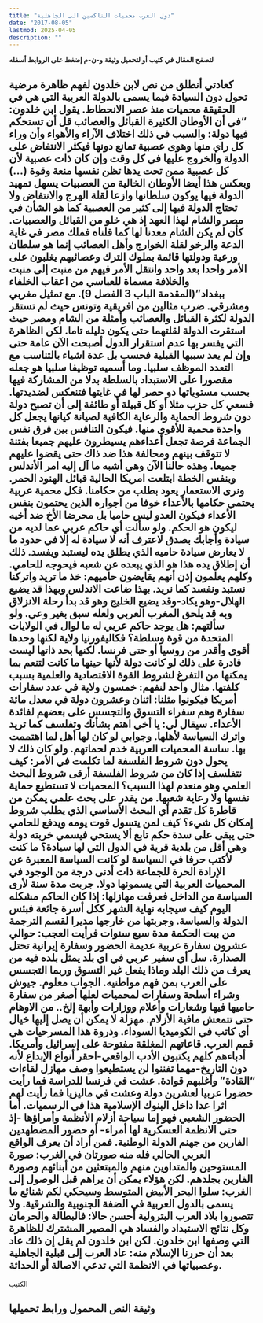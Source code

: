 ```yaml
---
title: "دول العرب محميات الناكصين الى الجاهلية"
date: "2017-08-05"
lastmod: 2025-04-05
description: ""
---
```

**لتصفح المقال في كتيب أو لتحميل وثيقة و-ن-م إضغط على الروابط أسفله**

## **كعادتي أنطلق من نص لابن خلدون لفهم ظاهرة مرضية تحول دون السيادة فيما يسمى بالدولة العربية التي هي في الحقيقة محميات منذ عصر الانحطاط. يقول ابن خلدون: “في أن الأوطان الكثيرة القبائل والعصائب قل أن تستحكم فيها دولة: والسبب في ذلك اختلاف الآراء والأهواء وأن وراء كل راي منها وهوى عصبية تمانع دونها فيكثر الانتفاض على الدولة والخروج عليها في كل وقت وإن كان ذات عصبية لأن كل عصبية ممن تحت يدها تظن نفسها منعة وقوة (…) وبعكس هذا أيضا الأوطان الخالية من العصبيات يسهل تمهيد الدولة فيها يوكون سلطانها وازعا لقلة الهرج والانتفاض ولا تحتاج الدولة فيها إلى كثير من العصبية كما هو الشأن في مصر والشام لهذا العهد إذ هي خلو من القبائل والعصبيات. كأن لم يكن الشام معدنا لها كما قلناه فملك مصر في غاية الدعة والرخو لقلة الخوارج وأهل العصائب إنما هو سلطان ورعية ودولتها قائمة بملوك الترك وعصائبهم يغلبون على الأمر واحدا بعد واحد وانتقل الأمر فيهم من منبت إلى منبت والخلافة مسماة للعباسي من اعقاب الخلفاء ببغداد”(المقدمة الباب 3 الفصل 9). مع تمثيل مغربي ومشرقي. ضرب مثالين من افريقية وتونس حيث لم تستقر الدولة لكثرة القبائل والعصائب وأمثلة من الشام ومصر حيث استقرت الدولة لقلتهما حتى يكون دليله تاما. لكن الظاهرة التي يفسر بها عدم استقرار الدول أصبحت الآن عامة حتى وإن لم يعد سببها القبلية فحسب بل عدة اشياء بالتناسب مع التعدد الموظف سلبيا. وما أسميه توظيفا سلبيا هو جعله مقصورا على الاستبداد بالسلطة بدلا من المشاركة فيها بحسب مستوياتها دو حصر لها في غايتها فتنعكس لضديدتها. فسعي كل حزب مثلا أو كل قبيلة أو طائفة إلى أن تصبح دولة دون شروط الحماية والرعاية الكافية لصيانة كيانها يجعل كل واحدة محمية للأقوى منها. فيكون التنافس بين فرق نفس الجماعة فرصة تجعل أعداءهم يسيطرون عليهم جميعا بفتنة لا تتوقف بينهم ومحالفة هذا ضد ذاك حتى يقضوا عليهم جميعا. وهذه حالنا الآن وهي أشبه ما آل إليه امر الأندلس وبنفس الخطة ابتلعت امريكا الحالية قبائل الهنود الحمر. ونرى الاستعمار يعود بطلب من حكامنا. فكل محمية عربية يحتمي حكامها بالأعداء خوفا من اجواره الذين يحتمون بنفس الأعداء فيكون العدو ليس حاميا بل محرضا الأخ ضد أخيه ليكون هو الحكم. ولو سألت أي حاكم عربي عما لديه من سيادة وأجابك بصدق لاعترف أنه لا سيادة له إلا في حدود ما لا يعارض سيادة حاميه الذي يطلق يده ليستبد ويفسد. ذلك أن إطلاق يده هذا هو الذي يبعده عن شعبه فيحوجه للحامي. وكلهم يعلمون إذن أنهم يقايضون حاميهم: خذ ما تريد واتركنا نستبد ونفسد كما نريد. بهذا ضاعت الاندلس وبهذا قد يضبع الهلال-وهو يكاد-وقد يضيع الخليج وهو قد بدأ رحلة الانزلاق وبه قد يلحق المغرب العربي ولعله سبق بغير وعي. ولو سألتهم: هل يوجد حاكم عربي له ما لوال في الولايات المتحدة من قوة وسلطة؟ فكاليفورنيا ولاية لكنها وحدها أقوى وأقدر من روسيا أو حتى فرنسا. لكنها بحد ذاتها ليست قادرة على ذلك لو كانت دولة لأنها حينها ما كانت لتنعم بما يمكنها من التفرغ لشروط القوة الاقتصادية والعلمية بسبب كلفتها. مثال واحد لنفهم: خمسون ولاية في عدد سفارات أمريكا فيكونوا مثلنا: اثنان وعشرون دولة في معدل مائة سفارة وهم سفراء التسوق والتجسس على بعضهم لفائدة الأعداء. سيقال لي: يا أخي اهتم بشأنك وتفلسف كما تريد واترك السياسة لأهلها. وجوابي لو كان لها أهل لما اهتممت بها. ساسة المحميات العربية خدم لحماتهم. ولو كان ذلك لا يحول دون شروط الفلسفة لما تكلمت في الأمر: كيف نتفلسف إذا كان من شروط الفلسفة أرقى شروط البحث العلمي وهو منعدم لهذا السبب؟ المحميات لا تستطيع حماية نفسها ولا رعاية شعبها. من يقدر على بحث علمي يمكن من قاطرة كل تقدم أي البحث الأساسي الذي يطلب شروط إمكان كل شيء؟ كيف لمن يتسول قوت يومه ويدفع للحامي حتى يبقى على سدة حكم تابع ألا يستحي فيسمي خربته دولة وهي أقل من بلدية قرية في الدول التي لها سيادة؟ ما كنت لأكتب حرفا في السياسة لو كانت السياسة المعبرة عن الإرادة الحرة للجماعة ذات أدنى درجة من الوجود في المحميات العربية التي يسمونها دولا. جربت مدة سنة لأرى السياسة من الداخل فعرفت مهازلها: إذا كان الحاكم مشكله اليوم كيف سيجابه نهاية الشهر ككل أسرة جائعة فبئس الدولة والسياسة. وجربتها من خارجها مديرا لقسم الترجمة من بيت الحكمة مدة سبع سنوات فرأيت العجب: حوالي عشرون سفارة عربية عديمة الحضور وسفارة إيرانية تحتل الصدارة. سل أي سفير عربي في اي بلد يمثل بلده فيه من يعرف من ذلك البلد وماذا يفعل غير التسوق وربما التجسس على العرب بمن فهم مواطنيه. الجواب معلوم. جيوش وشراء أسلحة وسفارات لمحميات لعلها أصغر من سفارة حاميها فيها وشعارات وأعلام ووزارات وأبهة إلخ.. من الاوهام حتى تتمعش مافية الأزلام. مهزلة لا يمكن أن يصل إليها خيال أي كاتب في الكوميديا السوداء. وذروة هذا المسرحيات هي قمم العرب. قاعاتهم المغلقة مفتوحة على إسرائيل وأمريكا. أدباءهم كلهم يكتبون الأدب الواقعي-احقر أنواع الإبداع لأنه دون التاريخ-مهما تفننوا لن يستطيعوا وصف مهازل لقاءات “القادة” وأغلبهم قوادة. عشت في فرنسا للدراسة فما رأيت حضورا عربيا لعشرين دولة وعشت في ماليزيا فما رأيت لهم اثرا عدا داخل البنوك الإسلامية هذا في الرسميات. أما الحضور الشعبي فهو إما سياحة أزلام الأنظمة وأمراؤها -إذ حتى الانظمة العسكرية لها أمراء- أو حضور المضطهدين الفارين من جهنم الدولة الوطنية. فمن أراد أن يعرف الواقع العربي الحالي فله منه صورتان في الغرب: صورة المستوحين والمتداوين منهم والمبتعثين من أبنائهم وصورة الفارين بجلدهم. لكن هؤلاء يمكن أن يراهم قبل الوصول إلى الغرب: سلوا البحر الأبيض المتوسط وسيحكي لكم شنائع ما يسمى بالدول العربية في الضفة الجنوبية والشرقية. ولا تتصوروا بلاد العرب البترولية أحسن حالا: فالبطالة والحرمان وكل نتائج الاستبداد والفساد هي المصير المشترك للظاهرة التي وصفها ابن خلدون. لكن ابن خلدون لم يقل إن ذلك عاد بعد أن حررنا الإسلام منه: عاد العرب إلى قبلية الجاهلية وعصبياتها في الانظمة التي تدعي الاصالة أو الحداثة.**

الكتيب

## وثيقة النص المحمول ورابط تحميلها

###
